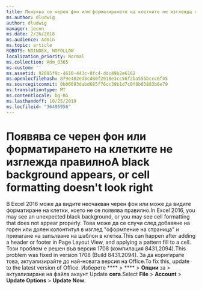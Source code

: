```yaml
---
title: Появява се черен фон или форматирането на клетките не изглежда правилно
ms.author: dludwig
author: dludwig
manager: jecon
ms.date: 2/26/2018
ms.audience: Admin
ms.topic: article
ROBOTS: NOINDEX, NOFOLLOW
localization_priority: Normal
ms.collection: Adm_O365
ms.custom: ''
ms.assetid: 92095f9c-4610-443c-8fc4-ddc49b2e6162
ms.openlocfilehash: 879e482ed3cd80f2918e3cc56f2ba555bccc6f45
ms.sourcegitcommit: 0b06093dabd685f76cc39b1d7c0f8b03883b6e79
ms.translationtype: MT
ms.contentlocale: bg-BG
ms.lasthandoff: 10/25/2019
ms.locfileid: "36495956"
---
```

# <a name="a-black-background-appears-or-cell-formatting-doesnt-look-right"></a><span data-ttu-id="29c17-102">Появява се черен фон или форматирането на клетките не изглежда правилно</span><span class="sxs-lookup"><span data-stu-id="29c17-102">A black background appears, or cell formatting doesn't look right</span></span>

<span data-ttu-id="29c17-103">В Excel 2016 може да видите неочакван черен фон или може да видите форматиране на клетки, което не се появява правилно.</span><span class="sxs-lookup"><span data-stu-id="29c17-103">In Excel 2016, you may see an unexpected black background, or you may see cell formatting that does not appear properly.</span></span> <span data-ttu-id="29c17-104">Това може да се случи след добавяне на горен или долен колонтитул в изглед "оформление на страница" и прилагане на запълване на шаблон в клетка.</span><span class="sxs-lookup"><span data-stu-id="29c17-104">This can happen after adding a header or footer in Page Layout View, and applying a pattern fill to a cell.</span></span> <span data-ttu-id="29c17-105">Този проблем е решен във версия 1708 (компилация 8431,2094).</span><span class="sxs-lookup"><span data-stu-id="29c17-105">This problem was fixed in version 1708 (Build 8431.2094).</span></span> <span data-ttu-id="29c17-106">За да коригирате това, актуализирайте до най-новата версия на Office.</span><span class="sxs-lookup"><span data-stu-id="29c17-106">To fix this, update to the latest version of Office.</span></span> <span data-ttu-id="29c17-107">Изберете \*\*\*\* \> \*\*\*\* \> **Опции** за \> актуализиране на файла акаунт Update **сега**.</span><span class="sxs-lookup"><span data-stu-id="29c17-107">Select **File** \> **Account** \> **Update Options** \> **Update Now**.</span></span>
  

